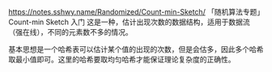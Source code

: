 https://notes.sshwy.name/Randomized/Count-min-Sketch/
「随机算法专题」Count-min Sketch 入门
这是一种，估计出现次数的数据结构，适用于数据流（强在线），不同的元素数不多的情况。

基本思想是一个哈希表可以估计某个值的出现的次数，但是会估多，因此多个哈希取最小值即可。这里的哈希要取均匀哈希才能保证理论复杂度的正确性。
